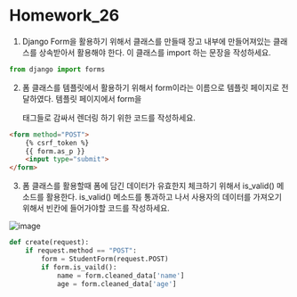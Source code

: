 # Homework_26

1. Django Form을 활용하기 위해서 클래스를 만들때 장고 내부에 만들어져있는 클래스를 상속받아서 활용해야 한다. 이 클래스를 import 하는 문장을 작성하세요.

``` python
from django import forms
```


2. 폼 클래스를 템플릿에서 활용하기 위해서 form이라는 이름으로 템플릿 페이지로 전달하였다. 템플릿 페이지에서 form을 <p>태그들로 감싸서 렌더링 하기 위한 코드를 작성하세요.

``` html
<form method="POST">
    {% csrf_token %}
    {{ form.as_p }}
    <input type="submit">
</form>
```

3. 폼 클래스를 활용할때 폼에 담긴 데이터가 유효한지 체크하기 위해서 is_valid() 메소드를 활용한다. is_valid() 메소드를 통과하고 나서 사용자의 데이터를 가져오기 위해서 빈칸에 들어가야할 코드를 작성하세요.

![image](https://user-images.githubusercontent.com/30791915/56102806-55abb800-5f6a-11e9-9b57-23516db0926f.png)


``` python
def create(request):
    if request.method == "POST":
        form = StudentForm(request.POST)
        if form.is_vaild():
            name = form.cleaned_data['name']
            age = form.cleaned_data['age']
```

